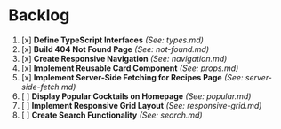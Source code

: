 # Backlog

1. [x] **Define TypeScript Interfaces** *(See: types.md)*
2. [x] **Build 404 Not Found Page** *(See: not-found.md)*
3. [x] **Create Responsive Navigation** *(See: navigation.md)*
4. [x] **Implement Reusable Card Component** *(See: props.md)*
5. [x] **Implement Server-Side Fetching for Recipes Page** *(See: server-side-fetch.md)*
6. [ ] **Display Popular Cocktails on Homepage** *(See: popular.md)*
7. [ ] **Implement Responsive Grid Layout** *(See: responsive-grid.md)*
8. [ ] **Create Search Functionality** *(See: search.md)*
